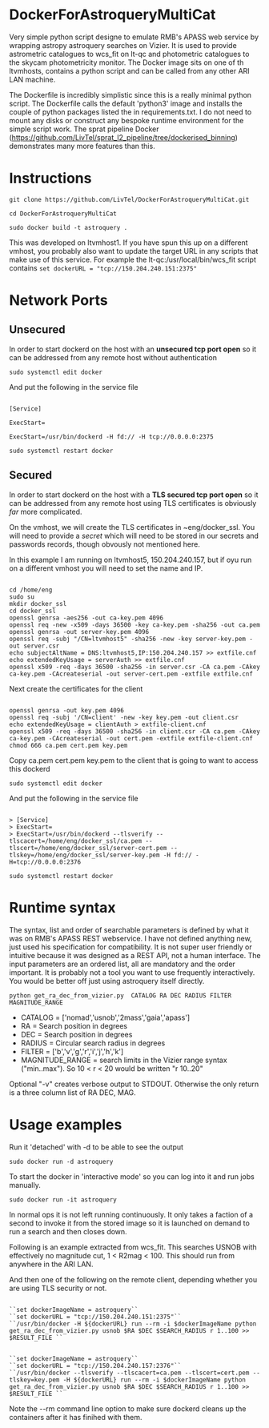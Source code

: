 # DockerForAstroqueryMultiCat
Very simple python script designe to emulate RMB's APASS web service by wrapping astropy astroquery searches on Vizier. It is used to provide astrometric catalogues to wcs_fit on lt-qc and photometric catalogues to the skycam photometricity monitor. The Docker image sits on one of th ltvmhosts, contains a python script and can be called from any other ARI LAN machine.

The Dockerfile is incredibly simplistic since this is a really minimal python script.  The Dockerfile calls the default 'python3' image and installs the couple of python packages listed the in requirements.txt. I do not need to mount any disks or construct any bespoke runtime environment for the simple script work. The sprat pipeline Docker (https://github.com/LivTel/sprat_l2_pipeline/tree/dockerised_binning) demonstrates many more features than this.

# Instructions

``git clone https://github.com/LivTel/DockerForAstroqueryMultiCat.git``

``cd DockerForAstroqueryMultiCat``

``sudo docker build -t astroquery .``

This was developed on ltvmhost1. If you have spun this up on a different vmhost, you probably also want to update the target URL in any scripts that make use of this service. For example the
lt-qc:/usr/local/bin/wcs_fit script contains
``set dockerURL = "tcp://150.204.240.151:2375"``

# Network Ports

## Unsecured

In order to start dockerd on the host with an **unsecured tcp port open** so it can be addressed from any remote host without authentication

``sudo systemctl edit docker``
 
And put the following in the service file

<pre><code>
[Service]<br>
ExecStart=<br>
ExecStart=/usr/bin/dockerd -H fd:// -H tcp://0.0.0.0:2375
</code></pre>

``sudo systemctl restart docker``

## Secured

In order to start dockerd on the host with a **TLS secured tcp port open** so it can be addressed from any remote host using TLS certificates
is obviously _far_ more complicated.

On the vmhost, we will create the TLS certificates in ~eng/docker_ssl. You will need to provide a _secret_ which will need to be stored in
our secrets and passwords records, though obvously not mentioned here.

In this example I am running on ltvmhost5, 150.204.240.157, but if oyu run on a different vmhost you will need to set the name and IP.

<pre><code>
cd /home/eng
sudo su
mkdir docker_ssl
cd docker_ssl
openssl genrsa -aes256 -out ca-key.pem 4096
openssl req -new -x509 -days 36500 -key ca-key.pem -sha256 -out ca.pem
openssl genrsa -out server-key.pem 4096
openssl req -subj "/CN=ltvmhost5" -sha256 -new -key server-key.pem -out server.csr
echo subjectAltName = DNS:ltvmhost5,IP:150.204.240.157 >> extfile.cnf
echo extendedKeyUsage = serverAuth >> extfile.cnf
openssl x509 -req -days 36500 -sha256 -in server.csr -CA ca.pem -CAkey ca-key.pem -CAcreateserial -out server-cert.pem -extfile extfile.cnf
</code></pre>

Next create the certificates for the client

<pre><code>
openssl genrsa -out key.pem 4096
openssl req -subj '/CN=client' -new -key key.pem -out client.csr
echo extendedKeyUsage = clientAuth > extfile-client.cnf
openssl x509 -req -days 36500 -sha256 -in client.csr -CA ca.pem -CAkey ca-key.pem -CAcreateserial -out cert.pem -extfile extfile-client.cnf
chmod 666 ca.pem cert.pem key.pem
</code></pre>

Copy ca.pem cert.pem key.pem to the client that is going to want to access this dockerd

``sudo systemctl edit docker``

And put the following in the service file

<pre><code>
> [Service]
> ExecStart=
> ExecStart=/usr/bin/dockerd --tlsverify --tlscacert=/home/eng/docker_ssl/ca.pem --tlscert=/home/eng/docker_ssl/server-cert.pem --tlskey=/home/eng/docker_ssl/server-key.pem -H fd:// -H=tcp://0.0.0.0:2376
</code></pre>

``sudo systemctl restart docker``


# Runtime syntax

The syntax, list and order of searchable parameters is defined by what it was on RMB's APASS REST webservice. I have not defined anything new, just used his specification for compatibility. It is not super user friendly or intuitive because it was designed as a REST API, not a human interface. The input parameters are an ordered list, all are mandatory and the order important. It is probably not a tool you want to use frequently interactively. You would be better off just using astroquery itself directly.

``python get_ra_dec_from_vizier.py  CATALOG RA DEC RADIUS FILTER MAGNITUDE_RANGE``

* CATALOG = ['nomad','usnob','2mass','gaia','apass']
* RA = Search position in degrees
* DEC = Search position in degrees
* RADIUS = Circular search radius in degrees
* FILTER = ['b','v','g','r','i','j','h','k']
* MAGNITUDE_RANGE = search limits in the Vizier range syntax ("min..max"). So 10 < r < 20 would be written "r 10..20"

Optional "-v" creates verbose output to STDOUT. Otherwise the only return is a three column list of RA DEC, MAG.


# Usage examples


Run it 'detached' with -d to be able to see the output

``sudo docker run -d astroquery``

To start the docker in 'interactive mode' so you can log into it and run jobs manually.

``sudo docker run -it astroquery``

In normal ops it is not left running continuously. It only takes a faction of a second to invoke it from the stored image so it is launched on demand to run a search and then closes down. 

Following is an example extracted from wcs_fit. This searches USNOB with effectively no magnitude cut, 1 < R2mag < 100. This should run from anywhere in the ARI LAN.


And then one of the following on the remote client, depending whether you are using TLS security or not.

<pre><code>
``set dockerImageName = astroquery``
``set dockerURL = "tcp://150.204.240.151:2375"``
``/usr/bin/docker -H ${dockerURL} run --rm -i $dockerImageName python get_ra_dec_from_vizier.py usnob $RA $DEC $SEARCH_RADIUS r 1..100 >> $RESULT_FILE ``
</code></pre>

<pre><code>
``set dockerImageName = astroquery``
``set dockerURL = "tcp://150.204.240.157:2376"``
``/usr/bin/docker --tlsverify --tlscacert=ca.pem --tlscert=cert.pem --tlskey=key.pem -H ${dockerURL} run --rm -i $dockerImageName python get_ra_dec_from_vizier.py usnob $RA $DEC $SEARCH_RADIUS r 1..100 >> $RESULT_FILE ``
</code></pre>

Note the --rm command line option to make sure dockerd cleans up the containers after it has finihed with them. 


